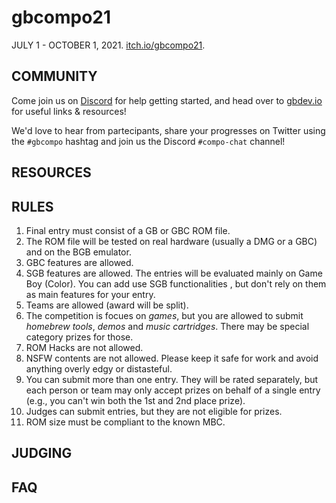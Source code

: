 # gbcompo21

JULY 1 - OCTOBER 1, 2021. [itch.io/gbcompo21](https://itch.io/jam/gbcompo21).

## COMMUNITY

Come join us on <a href="https://discord.io/gbdev" target="_blank">Discord</a> for help getting started, and head over to <a href="https://gbdev.io" target="_blank">gbdev.io</a> for useful links & resources!

We'd love to hear from partecipants, share your progresses on Twitter using the `#gbcompo` hashtag and join us the Discord `#compo-chat` channel!

## RESOURCES

## RULES

1. Final entry must consist of a GB or GBC ROM file.
2. The ROM file will be tested on real hardware (usually a DMG or a GBC) and on the BGB emulator.
3. GBC features are allowed.
4. SGB features are allowed. The entries will be evaluated mainly on Game Boy (Color). You can add use SGB functionalities , but don't rely on them as main features for your entry.
5. Teams are allowed (award will be split).
6. The competition is focues on *games*, but you are allowed to submit *homebrew tools*, *demos* and *music cartridges*. There may be special category prizes for those.
7. ROM Hacks are not allowed.
8. NSFW contents are not allowed. Please keep it safe for work and avoid anything overly edgy or distasteful. 
9. You can submit more than one entry. They will be rated separately, but each person or team may only accept prizes on behalf of a single entry (e.g., you can't win both the 1st and 2nd place prize).
10. Judges can submit entries, but they are not eligible for prizes.
11. ROM size must be compliant to the known MBC.


## JUDGING

## FAQ
